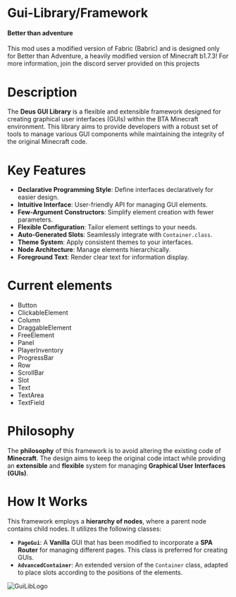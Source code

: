 # Gui-Library/Framework

#### Better than adventure
This mod uses a modified version of Fabric (Babric) and is designed only for Better than Adventure, a heavily modified version of Minecraft b1.7.3! For more information, join the discord server provided on this projects

# Description

The **Deus GUI Library** is a flexible and extensible framework designed for creating graphical user interfaces (GUIs) within the BTA Minecraft environment. This library aims to provide developers with a robust set of tools to manage various GUI components while maintaining the integrity of the original Minecraft code.

# Key Features

- **Declarative Programming Style**: Define interfaces declaratively for easier design.
- **Intuitive Interface**: User-friendly API for managing GUI elements.
- **Few-Argument Constructors**: Simplify element creation with fewer parameters.
- **Flexible Configuration**: Tailor element settings to your needs.
- **Auto-Generated Slots**: Seamlessly integrate with `Container.class`.
- **Theme System**: Apply consistent themes to your interfaces.
- **Node Architecture**: Manage elements hierarchically.
- **Foreground Text**: Render clear text for information display.

# Current elements
* Button
* ClickableElement
* Column
* DraggableElement
* FreeElement
* Panel
* PlayerInventory
* ProgressBar
* Row
* ScrollBar
* Slot
* Text
* TextArea
* TextField

# **Philosophy**

The **philosophy** of this framework is to avoid altering the existing code of **Minecraft**. The design aims to keep the original code intact while providing an **extensible** and **flexible** system for managing **Graphical User Interfaces (GUIs)**.

# **How It Works**

This framework employs a **hierarchy of nodes**, where a parent node contains child nodes. It utilizes the following classes:

- **`PageGui`**: A **Vanilla** GUI that has been modified to incorporate a **SPA Router** for managing different pages. This class is preferred for creating GUIs.
- **`AdvancedContainer`**: An extended version of the `Container` class, adapted to place slots according to the positions of the elements.


![GuiLibLogo](https://github.com/user-attachments/assets/4d5fb899-3012-433f-9b85-d0a0d25104fa)
